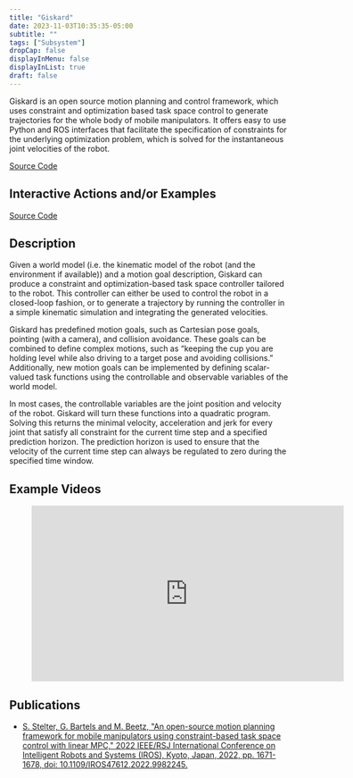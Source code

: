 ```yaml
---
title: "Giskard"
date: 2023-11-03T10:35:35-05:00
subtitle: ""
tags: ["Subsystem"]
dropCap: false
displayInMenu: false
displayInList: true
draft: false
---
```


Giskard is an open source motion planning and control framework, which uses constraint and optimization based task space control to generate trajectories for the whole body of mobile manipulators.
It offers easy to use Python and ROS interfaces that facilitate the specification of constraints for the underlying optimization problem, which is solved for the instantaneous joint velocities of the robot.


<div class="hidde-after-preview">
<!-- <a class="btn btn-primary" target="_blank" href="">Run Code</a> -->
<a class="btn btn-success" target="_blank" href="https://github.com/SemRoCo/giskardpy">Source Code</a>
</div>

<!--more-->


Interactive Actions and/or Examples
---

<div>
<!-- <a class="btn btn-primary" target="_blank" href="">Run Code</a> -->
<a class="btn btn-success" target="_blank" href="https://github.com/SemRoCo/giskardpy">Source Code</a>
</div>
 

Description
---
Given a world model (i.e. the kinematic model of the robot (and the environment if available)) and a motion goal description, Giskard can produce a constraint and optimization-based task space controller tailored to the robot.
This controller can either be used to control the robot in a closed-loop fashion, or to generate a trajectory by running the controller in a simple kinematic simulation and integrating the generated velocities.

Giskard has predefined motion goals, such as Cartesian pose goals, pointing (with a camera), and collision avoidance.
These goals can be combined to define complex motions, such as “keeping the cup you are holding level while also driving to a target pose and avoiding collisions.”
Additionally, new motion goals can be implemented by defining scalar-valued task functions using the controllable and observable variables of the world model.

In most cases, the controllable variables are the joint position and velocity of the robot.
Giskard will turn these functions into a quadratic program.
Solving this returns the minimal velocity, acceleration and jerk for every joint that satisfy all constraint for the current time step and a specified prediction horizon.
The prediction horizon is used to ensure that the velocity of the current time step can always be regulated to zero during the specified time window.

Example Videos
---

<figure class="video_container">
  <iframe width="560" height="315" src="https://www.youtube.com/embed/eClBmM-02Mo?si=DKTMslYiyGWDZj7L" title="YouTube video player" frameborder="0" allow="accelerometer; autoplay; clipboard-write; encrypted-media; gyroscope; picture-in-picture; web-share" allowfullscreen="true"></iframe>
</figure>


Publications
---

- [S. Stelter, G. Bartels and M. Beetz, "An open-source motion planning framework for mobile manipulators using constraint-based task space control with linear MPC," 2022 IEEE/RSJ International Conference on Intelligent Robots and Systems (IROS), Kyoto, Japan, 2022, pp. 1671-1678, doi: 10.1109/IROS47612.2022.9982245.](https://ieeexplore.ieee.org/document/9982245)


  


